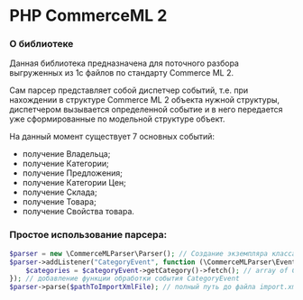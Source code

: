 PHP CommerceML 2
==============

### О библиотеке
Данная библиотека предназначена для поточного разбора выгруженных из 1с файлов по стандарту Commerce ML 2.

Сам парсер представляет собой диспетчер событий, т.е. при нахождении в структуре Commerce ML 2 объекта нужной структуры, диспетчером вызывается определенной событие и в него передается уже сформированные по модельной структуре объект.

На данный момент существует 7 основных событий:

* получение Владельца;
* получение Категории;
* получение Предложения;
* получение Категории Цен;
* получение Склада;
* получение Товара;
* получение Свойства товара.

### Простое использование парсера:

```php
$parser = new \CommerceMLParser\Parser(); // Создание экземпляра класса парсера
$parser->addListener("CategoryEvent", function (\CommerceMLParser\Event\CategoryEvent $categoryEvent) {
    $categories = $categoryEvent->getCategory()->fetch(); // array of Category
}); // добавление функции обработки события CategoryEvent
$parser->parse($pathToImportXmlFile); // полный путь до файла import.xml (Commerce ML 2) выгрузки из 1с
```

